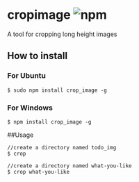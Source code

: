 # cropimage ![npm](https://badge.fury.io/js/crop_image.png)


A tool for cropping  long height images

## How to install

### For Ubuntu
````
$ sudo npm install crop_image -g
````

### For Windows
````
$ npm install crop_image -g
````

##Usage
````
//create a directory named todo_img
$ crop 

//create a directory named what-you-like
$ crop what-you-like
````
